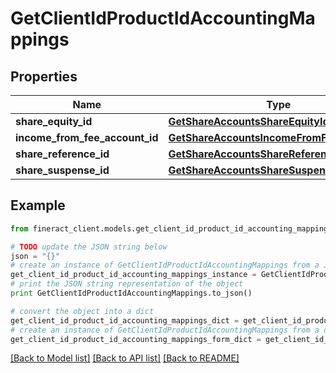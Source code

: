 # GetClientIdProductIdAccountingMappings


## Properties

Name | Type | Description | Notes
------------ | ------------- | ------------- | -------------
**share_equity_id** | [**GetShareAccountsShareEquityId**](GetShareAccountsShareEquityId.md) |  | [optional] 
**income_from_fee_account_id** | [**GetShareAccountsIncomeFromFeeAccountId**](GetShareAccountsIncomeFromFeeAccountId.md) |  | [optional] 
**share_reference_id** | [**GetShareAccountsShareReferenceId**](GetShareAccountsShareReferenceId.md) |  | [optional] 
**share_suspense_id** | [**GetShareAccountsShareSuspenseId**](GetShareAccountsShareSuspenseId.md) |  | [optional] 

## Example

```python
from fineract_client.models.get_client_id_product_id_accounting_mappings import GetClientIdProductIdAccountingMappings

# TODO update the JSON string below
json = "{}"
# create an instance of GetClientIdProductIdAccountingMappings from a JSON string
get_client_id_product_id_accounting_mappings_instance = GetClientIdProductIdAccountingMappings.from_json(json)
# print the JSON string representation of the object
print GetClientIdProductIdAccountingMappings.to_json()

# convert the object into a dict
get_client_id_product_id_accounting_mappings_dict = get_client_id_product_id_accounting_mappings_instance.to_dict()
# create an instance of GetClientIdProductIdAccountingMappings from a dict
get_client_id_product_id_accounting_mappings_form_dict = get_client_id_product_id_accounting_mappings.from_dict(get_client_id_product_id_accounting_mappings_dict)
```
[[Back to Model list]](../README.md#documentation-for-models) [[Back to API list]](../README.md#documentation-for-api-endpoints) [[Back to README]](../README.md)


